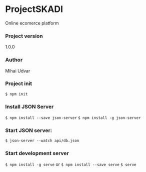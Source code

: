 # ProjectSKADI

Online ecomerce platform

### Project version

1.0.0

### Author

Mihai Udvar

### Project init

`$ npm init`

### Install JSON Server

`$ npm install --save json-server`
`$ npm install -g json-server`

### Start JSON server:

`$ json-server --watch api/db.json`

### Start development server

`$ npm install -g serve` or `$ npm install --save serve`
`$ serve`
